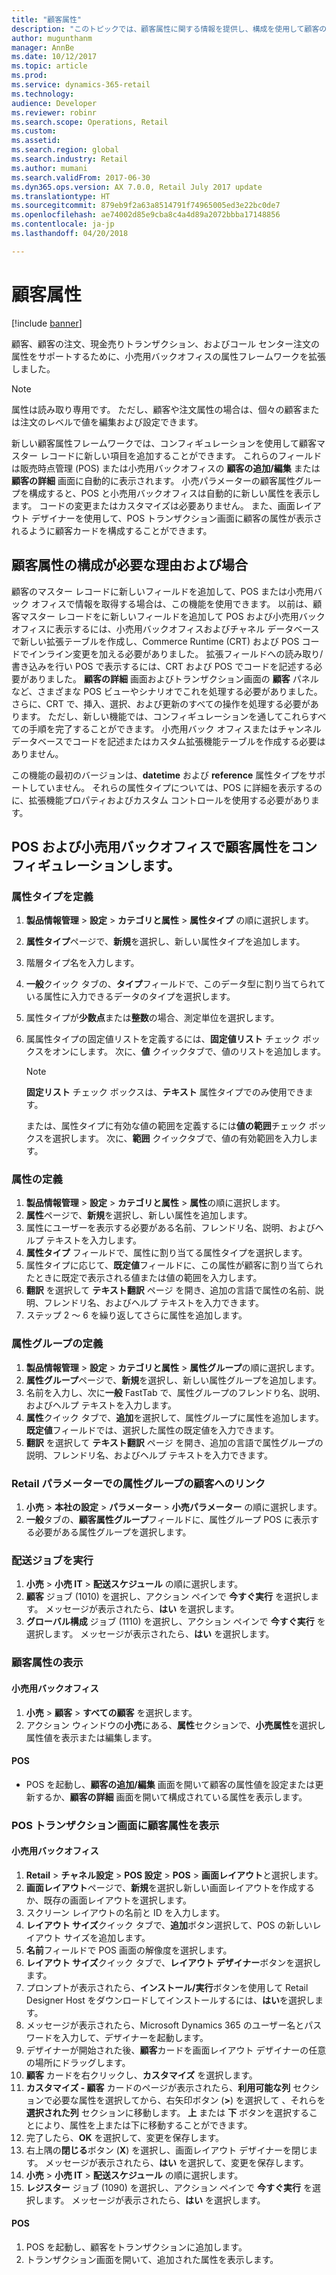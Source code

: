 ```yaml
---
title: "顧客属性"
description: "このトピックでは、顧客属性に関する情報を提供し、構成を使用して顧客のマスター レコードに新しいフィールドを追加する方法について説明します。"
author: mugunthanm
manager: AnnBe
ms.date: 10/12/2017
ms.topic: article
ms.prod: 
ms.service: dynamics-365-retail
ms.technology: 
audience: Developer
ms.reviewer: robinr
ms.search.scope: Operations, Retail
ms.custom: 
ms.assetid: 
ms.search.region: global
ms.search.industry: Retail
ms.author: mumani
ms.search.validFrom: 2017-06-30
ms.dyn365.ops.version: AX 7.0.0, Retail July 2017 update
ms.translationtype: HT
ms.sourcegitcommit: 879eb9f2a63a8514791f74965005ed3e22bc0de7
ms.openlocfilehash: ae74002d85e9cba8c4a4d89a2072bbba17148856
ms.contentlocale: ja-jp
ms.lasthandoff: 04/20/2018

---
```


# <a name="customer-attributes"></a>顧客属性

[!include [banner](../../includes/banner.md)]

顧客、顧客の注文、現金売りトランザクション、およびコール センター注文の属性をサポートするために、小売用バックオフィスの属性フレームワークを拡張しました。

> [!NOTE]
> 属性は読み取り専用です。 ただし、顧客や注文属性の場合は、個々の顧客または注文のレベルで値を編集および設定できます。

新しい顧客属性フレームワークでは、コンフィギュレーションを使用して顧客マスター レコードに新しい項目を追加することができます。 これらのフィールドは販売時点管理 (POS) または小売用バックオフィスの **顧客の追加/編集** または **顧客の詳細** 画面に自動的に表示されます。 小売パラメーターの顧客属性グループを構成すると、POS と小売用バックオフィスは自動的に新しい属性を表示します。 コードの変更またはカスタマイズは必要ありません。 また、画面レイアウト デザイナーを使用して、POS トランザクション画面に顧客の属性が表示されるように顧客カードを構成することができます。

## <a name="why-and-when-you-should-configure-customer-attributes"></a>顧客属性の構成が必要な理由および場合

顧客のマスター レコードに新しいフィールドを追加して、POS または小売用バック オフィスで情報を取得する場合は、この機能を使用できます。 以前は、顧客マスター レコードをに新しいフィールドを追加して POS および小売用バックオフィスに表示するには、小売用バックオフィスおよびチャネル データベースで新しい拡張テーブルを作成し、Commerce Runtime (CRT) および POS コードでインライン変更を加える必要がありました。 拡張フィールドへの読み取り/書き込みを行い POS で表示するには、CRT および POS でコードを記述する必要がありました。 **顧客の詳細** 画面およびトランザクション画面の **顧客** パネルなど、さまざまな POS ビューやシナリオでこれを処理する必要がありました。 さらに、CRT で、挿入、選択、および更新のすべての操作を処理する必要があります。 ただし、新しい機能では、コンフィギュレーションを通してこれらすべての手順を完了することができます。 小売用バック オフィスまたはチャンネル データベースでコードを記述またはカスタム拡張機能テーブルを作成する必要はありません。

この機能の最初のバージョンは、**datetime** および **reference** 属性タイプをサポートしていません。 それらの属性タイプについては、POS に詳細を表示するのに、拡張機能プロパティおよびカスタム コントロールを使用する必要があります。

## <a name="configure-customer-attributes-in-pos-and-retail-headquarters"></a>POS および小売用バックオフィスで顧客属性をコンフィギュレーションします。

### <a name="define-attribute-types"></a>属性タイプを定義

1. **製品情報管理** > **設定** &gt; **カテゴリと属性** > **属性タイプ** の順に選択します。
2. **属性タイプ**ページで、**新規**を選択し、新しい属性タイプを追加します。
3. 階層タイプ名を入力します。
4. **一般**クイック タブの、**タイプ**フィールドで、このデータ型に割り当てられている属性に入力できるデータのタイプを選択します。
5. 属性タイプが**少数点**または**整数**の場合、測定単位を選択します。
6. 属属性タイプの固定値リストを定義するには、**固定値リスト** チェック ボックスをオンにします。 次に、**値** クイックタブで、値のリストを追加します。

    > [!NOTE]
    > **固定リスト** チェック ボックスは、**テキスト** 属性タイプでのみ使用できます。

    または、属性タイプに有効な値の範囲を定義するには**値の範囲**チェック ボックスを選択します。 次に、**範囲** クイックタブで、値の有効範囲を入力します。

### <a name="define-attributes"></a>属性の定義

1. **製品情報管理** > **設定** > **カテゴリと属性** > **属性**の順に選択します。
2. **属性**ページで、**新規**を選択し、新しい属性を追加します。
3. 属性にユーザーを表示する必要がある名前、フレンドリ名、説明、およびヘルプ テキストを入力します。
4. **属性タイプ** フィールドで、属性に割り当てる属性タイプを選択します。
5. 属性タイプに応じて、**既定値**フィールドに、この属性が顧客に割り当てられたときに既定で表示される値または値の範囲を入力します。
6. **翻訳** を選択して **テキスト翻訳** ページ を開き、追加の言語で属性の名前、説明、フレンドリ名、およびヘルプ テキストを入力できます。
7. ステップ 2 ～ 6 を繰り返してさらに属性を追加します。

### <a name="define-an-attribute-group"></a>属性グループの定義

1. **製品情報管理** > **設定** > **カテゴリと属性** > **属性グループ**の順に選択します。
2. **属性グループ**ページで、**新規**を選択し、新しい属性グループを追加します。
3. 名前を入力し、次に**一般** FastTab で、属性グループのフレンドり名、説明、およびヘルプ テキストを入力します。
4. **属性**クイック タブで、**追加**を選択して、属性グループに属性を追加します。 **既定値**フィールドでは、選択した属性の既定値を入力できます。
5. **翻訳** を選択して **テキスト翻訳** ページ を開き、追加の言語で属性グループの説明、フレンドリ名、およびヘルプ テキストを入力できます。

### <a name="link-the-attribute-group-to-the-customers-in-the-retail-parameters"></a>Retail パラメーターでの属性グループの顧客へのリンク

1. **小売** > **本社の設定** > **パラメーター** > **小売パラメーター** の順に選択します。
2. **一般**タブの、**顧客属性グループ**フィールドに、属性グループ POS に表示する必要がある属性グループを選択します。

### <a name="run-the-distribution-jobs"></a>配送ジョブを実行

1. **小売** > **小売 IT** > **配送スケジュール** の順に選択します。
2. **顧客** ジョブ (1010) を選択し、アクション ペインで **今すぐ実行** を選択します。 メッセージが表示されたら、**はい** を選択します。
3. **グローバル構成** ジョブ (1110) を選択し、アクション ペインで **今すぐ実行** を選択します。 メッセージが表示されたら、**はい** を選択します。

### <a name="view-customer-attributes"></a>顧客属性の表示

#### <a name="retail-headquarters"></a>小売用バックオフィス

1. **小売** > **顧客** > **すべての顧客** を選択します。
2. アクション ウィンドウの**小売**にある、**属性**セクションで、**小売属性**を選択し属性値を表示または編集します。

#### <a name="pos"></a>POS

- POS を起動し、**顧客の追加/編集** 画面を開いて顧客の属性値を設定または更新するか、**顧客の詳細** 画面を開いて構成されている属性を表示します。

### <a name="show-customer-attributes-in-the-pos-transaction-screen"></a>POS トランザクション画面に顧客属性を表示

#### <a name="retail-headquarters"></a>小売用バックオフィス

1. **Retail** > **チャネル設定** > **POS 設定** > **POS** > **画面レイアウト**と選択します。
2. **画面レイアウト**ページで、**新規**を選択し新しい画面レイアウトを作成するか、既存の画面レイアウトを選択します。
3. スクリーン レイアウトの名前と ID を入力します。
4. **レイアウト サイズ**クイック タブで、**追加**ボタン選択して、POS の新しいレイアウト サイズを追加します。
5. **名前**フィールドで POS 画面の解像度を選択します。
6. **レイアウト サイズ**クイック タブで、**レイアウト デザイナー**ボタンを選択します。
7. プロンプトが表示されたら、**インストール/実行**ボタンを使用して Retail Designer Host をダウンロードしてインストールするには、**はい**を選択します。
8. メッセージが表示されたら、Microsoft Dynamics 365 のユーザー名とパスワードを入力して、デザイナーを起動します。
9. デザイナーが開始された後、**顧客**カードを画面レイアウト デザイナーの任意の場所にドラッグします。
10. **顧客** カードを右クリックし、**カスタマイズ** を選択します。
11. **カスタマイズ - 顧客** カードのページが表示されたら、**利用可能な列** セクションで必要な属性を選択してから、右矢印ボタン (**>**) を選択して 、それらを **選択された列** セクションに移動します。 **上** または **下** ボタンを選択することにより、属性を上または下に移動することができます。
12. 完了したら、**OK** を選択して、変更を保存します。
13. 右上隅の**閉じる**ボタン (**X**) を選択し、画面レイアウト デザイナーを閉じます。 メッセージが表示されたら、**はい** を選択して、変更を保存します。
14. **小売** &gt; **小売 IT** &gt; **配送スケジュール** の順に選択します。
15. **レジスター** ジョブ (1090) を選択し、アクション ペインで **今すぐ実行** を選択します。 メッセージが表示されたら、**はい** を選択します。

#### <a name="pos"></a>POS

1. POS を起動し、顧客をトランザクションに追加します。
2. トランザクション画面を開いて、追加された属性を表示します。


